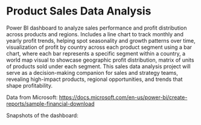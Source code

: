 # Product Sales Data Analysis

Power BI dashboard to analyze sales performance and profit distribution across products and regions. Includes a line chart to track monthly and yearly profit trends, helping spot seasonality and growth patterns over time,  visualization of profit by country across each product segment using a bar chart, where each bar represents a specific segment within a country, a world map visual to showcase geographic profit distribution, matrix of units of products sold under each segment. This sales data analysis project will serve as a decision-making companion for sales and strategy teams, revealing high-impact products, regional opportunities, and trends that shape profitability.

Data from Microsoft: https://docs.microsoft.com/en-us/power-bi/create-reports/sample-financial-download

Snapshots of the dashboard: 
